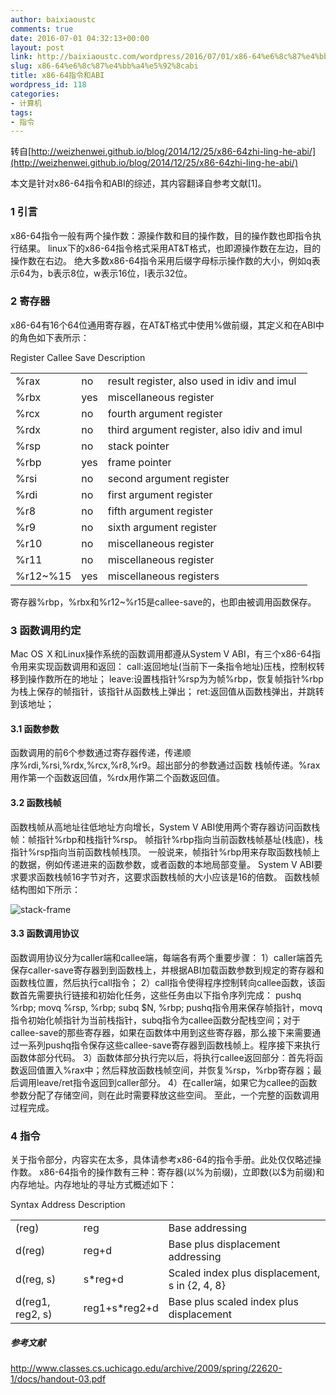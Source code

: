 ```yaml
---
author: baixiaoustc
comments: true
date: 2016-07-01 04:32:13+00:00
layout: post
link: http://baixiaoustc.com/wordpress/2016/07/01/x86-64%e6%8c%87%e4%bb%a4%e5%92%8cabi/
slug: x86-64%e6%8c%87%e4%bb%a4%e5%92%8cabi
title: x86-64指令和ABI
wordpress_id: 118
categories:
- 计算机
tags:
- 指令
---
```


转自[http://weizhenwei.github.io/blog/2014/12/25/x86-64zhi-ling-he-abi/](http://weizhenwei.github.io/blog/2014/12/25/x86-64zhi-ling-he-abi/)

本文是针对x86-64指令和ABI的综述，其内容翻译自参考文献[1]。


### 1 引言


x86-64指令一般有两个操作数：源操作数和目的操作数，目的操作数也即指令执行结果。
linux下的x86-64指令格式采用AT&T格式，也即源操作数在左边，目的操作数在右边。
绝大多数x86-64指令采用后缀字母标示操作数的大小，例如q表示64为，b表示8位，w表示16位，l表示32位。


### 2 寄存器


x86-64有16个64位通用寄存器，在AT&T格式中使用%做前缀，其定义和在ABI中的角色如下表所示：
<table >

<tr >
Register
Callee Save
Description
</tr>

<tbody >
<tr >

<td >%rax
</td>

<td >no
</td>

<td >result register, also used in idiv and imul
</td>
</tr>
<tr >

<td >%rbx
</td>

<td >yes
</td>

<td >miscellaneous register
</td>
</tr>
<tr >

<td >%rcx
</td>

<td >no
</td>

<td >fourth argument register
</td>
</tr>
<tr >

<td >%rdx
</td>

<td >no
</td>

<td >third argument register, also idiv and imul
</td>
</tr>
<tr >

<td >%rsp
</td>

<td >no
</td>

<td >stack pointer
</td>
</tr>
<tr >

<td >%rbp
</td>

<td >yes
</td>

<td >frame pointer
</td>
</tr>
<tr >

<td >%rsi
</td>

<td >no
</td>

<td >second argument register
</td>
</tr>
<tr >

<td >%rdi
</td>

<td >no
</td>

<td >first argument register
</td>
</tr>
<tr >

<td >%r8
</td>

<td >no
</td>

<td >fifth argument register
</td>
</tr>
<tr >

<td >%r9
</td>

<td >no
</td>

<td >sixth argument register
</td>
</tr>
<tr >

<td >%r10
</td>

<td >no
</td>

<td >miscellaneous register
</td>
</tr>
<tr >

<td >%r11
</td>

<td >no
</td>

<td >miscellaneous register
</td>
</tr>
<tr >

<td >%r12~%15
</td>

<td >yes
</td>

<td >miscellaneous registers
</td>
</tr>
</tbody>
</table>
寄存器%rbp，%rbx和%r12~%r15是callee-save的，也即由被调用函数保存。


### 3 函数调用约定


Mac OS Ｘ和Linux操作系统的函数调用都遵从System V ABI，有三个x86-64指令用来实现函数调用和返回：
call:返回地址(当前下一条指令地址)压栈，控制权转移到操作数所在的地址；
leave:设置栈指针%rsp为为帧%rbp，恢复帧指针%rbp为栈上保存的帧指针，该指针从函数栈上弹出；
ret:返回值从函数栈弹出，并跳转到该地址；


#### 3.1 函数参数


函数调用的前6个参数通过寄存器传递，传递顺序%rdi,%rsi,%rdx,%rcx,%r8,%r9。超出部分的参数通过函数 栈帧传递。%rax用作第一个函数返回值，%rdx用作第二个函数返回值。


#### 3.2 函数栈帧


函数栈帧从高地址往低地址方向增长，System V ABI使用两个寄存器访问函数栈帧：帧指针%rbp和栈指针%rsp。 帧指针%rbp指向当前函数栈帧基址(栈底)，栈指针%rsp指向当前函数栈帧栈顶。
一般说来，帧指针%rbp用来存取函数栈帧上的数据，例如传递进来的函数参数，或者函数的本地局部变量。 System V ABI要求要求函数栈帧16字节对齐，这要求函数栈帧的大小应该是16的倍数。
函数栈帧结构图如下所示：


![stack-frame](http://weizhenwei.github.io/images/2014-12-25-x86-64zhi-ling-he-abi-stack-frame.png)





#### 3.3 函数调用协议


函数调用协议分为caller端和callee端，每端各有两个重要步骤：
1）caller端首先保存caller-save寄存器到到函数栈上，并根据ABI加载函数参数到规定的寄存器和函数栈位置，然后执行call指令；
2）call指令使得程序控制转向callee函数，该函数首先需要执行链接和初始化任务，这些任务由以下指令序列完成：
pushq %rbp;
movq %rsp, %rbp;
subq $N, %rbp;
pushq指令用来保存帧指针，movq指令初始化帧指针为当前栈指针，subq指令为callee函数分配栈空间；对于callee-save的那些寄存器，如果在函数体中用到这些寄存器，那么接下来需要通过一系列pushq指令保存这些callee-save寄存器到函数栈帧上。程序接下来执行函数体部分代码。
3）函数体部分执行完以后，将执行callee返回部分：首先将函数返回值置入%rax中；然后释放函数栈帧空间，并恢复%rsp，%rbp寄存器；最后调用leave/ret指令返回到caller部分。
4）在caller端，如果它为callee的函数参数分配了存储空间，则在此时需要释放这些空间。
至此，一个完整的函数调用过程完成。


### 4 指令


关于指令部分，内容实在太多，具体请参考x86-64的指令手册。此处仅仅略述操作数。 x86-64指令的操作数有三种：寄存器(以%为前缀)，立即数(以$为前缀)和内存地址。内存地址的寻址方式概述如下：
<table >

<tr >
Syntax
Address
Description
</tr>

<tbody >
<tr >

<td >(reg)
</td>

<td >reg
</td>

<td >Base addressing
</td>
</tr>
<tr >

<td >d(reg)
</td>

<td >reg+d
</td>

<td >Base plus displacement addressing
</td>
</tr>
<tr >

<td >d(reg, s)
</td>

<td >s*reg+d
</td>

<td >Scaled index plus displacement, s in {2, 4, 8}
</td>
</tr>
<tr >

<td >d(reg1, reg2, s)
</td>

<td >reg1+s*reg2+d
</td>

<td >Base plus scaled index plus displacement
</td>
</tr>
</tbody>
</table>


##### 参考文献


http://www.classes.cs.uchicago.edu/archive/2009/spring/22620-1/docs/handout-03.pdf
